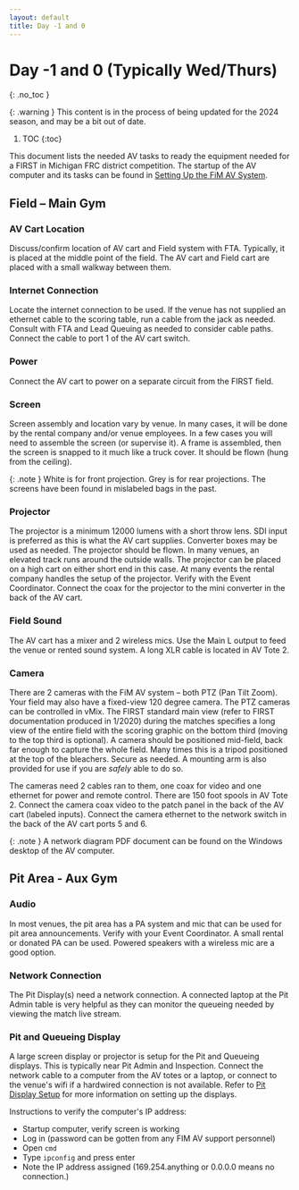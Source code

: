 ```yaml
---
layout: default
title: Day -1 and 0
---
```


# Day -1 and 0 (Typically Wed/Thurs)
{: .no_toc }

{: .warning }
This content is in the process of being updated for the 2024 season, and may be a bit out of date.

1. TOC
{:toc}
 
This document lists the needed AV tasks to ready the equipment needed for a FIRST in Michigan FRC district competition. The startup of the AV computer and its tasks can be found in [Setting Up the FiM AV System](../setting-up-the-fim-av-system). 
 
## Field – Main Gym 
 
### AV Cart Location

Discuss/confirm location of AV cart and Field system with FTA. Typically, it is placed at the middle point of the field. The AV cart and Field cart are placed with a small walkway between them. 

### Internet Connection

Locate the internet connection to be used. If the venue has not supplied an ethernet cable to the scoring table, run a cable from the jack as needed. Consult with FTA and Lead Queuing as needed to consider cable paths. Connect the cable to port 1 of the AV cart switch. 
 
### Power

Connect the AV cart to power on a separate circuit from the FIRST field.
 
### Screen

Screen assembly and location vary by venue. In many cases, it will be done by the rental company and/or venue employees. In a few cases you will need to assemble the screen (or supervise it). A frame is assembled, then the screen is snapped to it much like a truck cover. It should be flown (hung from the ceiling). 
 
{: .note }
White is for front projection. Grey is for rear projections. The screens have been found in mislabeled bags in the past. 
 
### Projector

The projector is a minimum 12000 lumens with a short throw lens. SDI input is preferred as this is what the AV cart supplies. Converter boxes may be used as needed. The projector should be flown. In many venues, an elevated track runs around the outside walls. The projector can be placed on a high cart on either short end in this case. At many events the rental company handles the setup of the projector. Verify with the Event Coordinator. Connect the coax for the projector to the mini converter in the back of the AV cart. 
 
### Field Sound

The AV cart has a mixer and 2 wireless mics. Use the Main L output to feed the venue or rented sound system. A long XLR cable is located in AV Tote 2. 
 
### Camera

There are 2 cameras with the FiM AV system – both PTZ (Pan Tilt Zoom). Your field may also have a fixed-view 120 degree camera. The PTZ cameras can be controlled in vMix. The FIRST standard main view (refer to FIRST documentation produced in 1/2020) during the matches specifies a long view of the entire field with the scoring graphic on the bottom third (moving to the top third is optional). A camera should be positioned mid-field, back far enough to capture the whole field. Many times this is a tripod positioned at the top of the bleachers. Secure as needed. A mounting arm is also provided for use if you are _safely_ able to do so.

The cameras need 2 cables ran to them, one coax for video and one ethernet for power and remote control. There are 
150 foot spools in AV Tote 2. Connect the camera coax video to the patch panel in the back of the AV cart (labeled inputs). Connect the camera ethernet to the network switch in the back of the AV cart ports 5 and 6.

{: .note }
A network diagram PDF document can be found on the Windows desktop of the AV computer.  
 
 
## Pit Area  - Aux Gym 
 
### Audio 

In most venues, the pit area has a PA system and mic that can be used for pit area announcements. Verify with your Event Coordinator. A small rental or donated PA can be used. Powered speakers with a wireless mic are a good option. 
 
### Network Connection 
The Pit Display(s) need a network connection. A connected laptop at the Pit Admin table is very helpful as they can monitor the queueing needed by viewing the match live stream. 
 
### Pit and Queueing Display
A large screen display or projector is setup for the Pit and Queueing displays. This is typically near Pit Admin and Inspection. Connect the network cable to a computer from the AV totes or a laptop, or connect to the venue's wifi if a hardwired connection is not available. Refer to [Pit Display Setup](../pit-displays) for more information on setting up the displays.

Instructions to verify the computer's IP address:

- Startup computer, verify screen is working 
- Log in (password can be gotten from any FIM AV support personnel)
- Open `cmd` 
- Type `ipconfig` and press enter 
- Note the IP address assigned (169.254.anything or 0.0.0.0 means no connection.)  